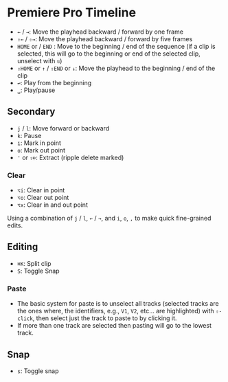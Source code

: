 # Premiere Pro Timeline

- `←` / `→`: Move the playhead backward / forward by one frame
- `⇧←` / `⇧→`: Move the playhead backward / forward by five frames
- `HOME` or / `END` : Move to the beginning / end of the sequence (if a clip is selected, this will go to the beginning or end of the selected clip, unselect with `⎋`)
- `⇧HOME` or `↑` / `⇧END` or `↓`: Move the playhead to the beginning / end of the clip
- `↩`: Play from the beginning
- `␣`: Play/pause

## Secondary

- `j` / `l`: Move forward or backward
- `k`: Pause
- `i`: Mark in point 
- `o`: Mark out point
- `'` or `⇧⌦`: Extract (ripple delete marked)

### Clear

- `⌥i`: Clear in point 
- `⌥o`: Clear out point 
- `⌥x`: Clear in and out point 

Using a combination of `j` / `l`, `←` / `→`, and `i`, `o`, `,` to make quick fine-grained edits.

## Editing

- `⌘K`: Split clip
- `S`: Toggle Snap

### Paste

- The basic system for paste is to unselect all tracks (selected tracks are the ones where, the identifiers, e.g., `V1`, `V2`, etc... are highlighted) with `⇧-click`, then select just the track to paste to by clicking it.
- If more than one track are selected then pasting will go to the lowest track.

## Snap

- `s`: Toggle snap